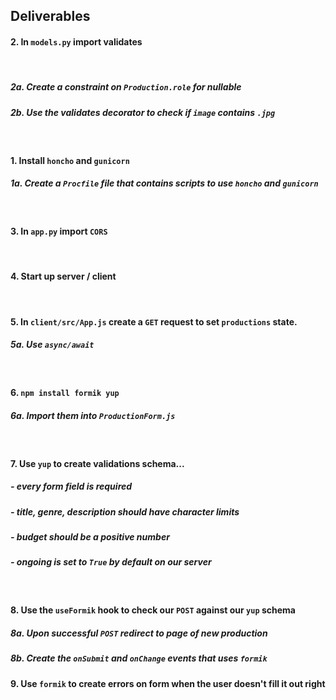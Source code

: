 ## Deliverables



#### 2. In `models.py` import validates

<br />

##### 2a. Create a constraint on `Production.role` for nullable
##### 2b. Use the validates decorator to check if `image` contains `.jpg`

<br />


#### 1. Install `honcho` and `gunicorn`
##### 1a. Create a `Procfile` file that contains scripts to use `honcho` and `gunicorn`

<br />

#### 3. In `app.py` import `CORS`

<br />


#### 4. Start up server / client 

<br />

#### 5. In `client/src/App.js` create a `GET` request to set `productions` state.
##### 5a. Use `async/await`

<br />

#### 6. `npm install formik yup`
##### 6a. Import them into `ProductionForm.js`

<br />

#### 7. Use `yup` to create validations schema...
##### - every form field is required
##### - title, genre, description should have character limits
##### - budget should be a positive number
##### - ongoing is set to `True` by default on our server

<br />

#### 8. Use the `useFormik` hook to check our `POST` against our `yup` schema 
##### 8a. Upon successful `POST` redirect to page of new production
##### 8b. Create the `onSubmit` and `onChange` events that uses `formik`

#### 9. Use `formik` to create errors on form when the user doesn't fill it out right